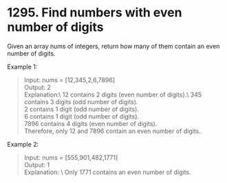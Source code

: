 # 1295. Find numbers with even number of digits

Given an array nums of integers, return how many of them contain an even number of digits.

Example 1:

>Input: nums = [12,345,2,6,7896]\
Output: 2\
Explanation:\ 
12 contains 2 digits (even number of digits).\ 
345 contains 3 digits (odd number of digits). \
2 contains 1 digit (odd number of digits). \
6 contains 1 digit (odd number of digits). \
7896 contains 4 digits (even number of digits). \
Therefore, only 12 and 7896 contain an even number of digits.

Example 2:

>Input: nums = [555,901,482,1771]\
Output: 1 \
Explanation: \ 
Only 1771 contains an even number of digits.